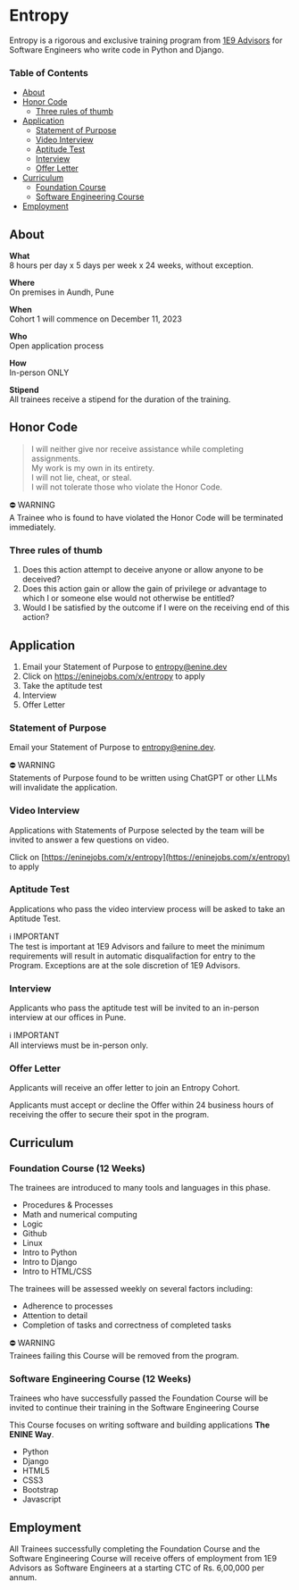 # Entropy

Entropy is a rigorous and exclusive training program from [1E9 Advisors](https://enine.dev/) for Software Engineers who write code in Python and Django.

### Table of Contents

* [About](#about)
* [Honor Code](#honor-code)
  * [Three rules of thumb](#three-rules-of-thumb)
* [Application](#application)
  * [Statement of Purpose](#statement-of-purpose)
  * [Video Interview](#video-interview)
  * [Aptitude Test](#aptitude-test)
  * [Interview](#interview)
  * [Offer Letter](#offer-letter)
* [Curriculum](#curriculum)
  * [Foundation Course](#foundation-course)
  * [Software Engineering Course](#software-engineering-course)
* [Employment](#employment)

## About

**What**<br>
8 hours per day x 5 days per week x 24 weeks, without exception.

**Where**<br>
On premises in Aundh, Pune

**When**<br>
Cohort 1 will commence on December 11, 2023

**Who**<br>
Open application process

**How**<br>
In-person ONLY

**Stipend**<br>
All trainees receive a stipend for the duration of the training.

## Honor Code

> I will neither give nor receive assistance while completing assignments.<br>
> My work is my own in its entirety.<br>
> I will not lie, cheat, or steal.<br>
> I will not tolerate those who violate the Honor Code.

⛔ WARNING<br>
A Trainee who is found to have violated the Honor Code will be terminated immediately.

### Three rules of thumb

1. Does this action attempt to deceive anyone or allow anyone to be deceived?
2. Does this action gain or allow the gain of privilege or advantage to which I or someone else would not otherwise be entitled?
3. Would I be satisfied by the outcome if I were on the receiving end of this action?

## Application

1. Email your Statement of Purpose to entropy@enine.dev
2. Click on https://eninejobs.com/x/entropy to apply
3. Take the aptitude test
4. Interview
5. Offer Letter

### Statement of Purpose

Email your Statement of Purpose to entropy@enine.dev.

⛔ WARNING<br>
Statements of Purpose found to be written using ChatGPT or other LLMs will invalidate the application.

### Video Interview

Applications with Statements of Purpose selected by the team will be invited to answer a few questions on video.

Click on [https://eninejobs.com/x/entropy](https://eninejobs.com/x/entropy) to apply

### Aptitude Test

Applications who pass the video interview process will be asked to take an Aptitude Test.

ℹ️ IMPORTANT<br>
The test is important at 1E9 Advisors and failure to meet the minimum requirements will result in automatic disqualifaction for entry to the Program. Exceptions are at the sole discretion of 1E9 Advisors.

### Interview

Applicants who pass the aptitude test will be invited to an in-person interview at our offices in Pune.

ℹ️ IMPORTANT<br>
All interviews must be in-person only.

### Offer Letter

Applicants will receive an offer letter to join an Entropy Cohort.

Applicants must accept or decline the Offer within 24 business hours of receiving the offer to secure their spot in the program.

## Curriculum

### Foundation Course (12 Weeks)

The trainees are introduced to many tools and languages in this phase.

- Procedures & Processes
- Math and numerical computing
- Logic
- Github
- Linux
- Intro to Python
- Intro to Django
- Intro to HTML/CSS

The trainees will be assessed weekly on several factors including:
- Adherence to processes
- Attention to detail
- Completion of tasks and correctness of completed tasks

⛔ WARNING<br>
Trainees failing this Course will be removed from the program.

### Software Engineering Course (12 Weeks)

Trainees who have successfully passed the Foundation Course will be invited to continue their training in the Software Engineering Course

This Course focuses on writing software and building applications **The ENINE Way**.

- Python
- Django
- HTML5
- CSS3
- Bootstrap
- Javascript

## Employment

All Trainees successfully completing the Foundation Course and the Software Engineering Course will receive offers of employment from 1E9 Advisors as Software Engineers at a starting CTC of Rs. 6,00,000 per annum.
